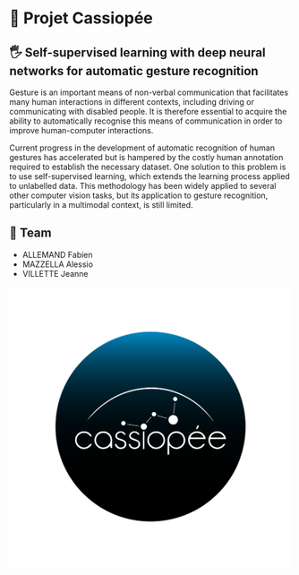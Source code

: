 # 🌌 Projet Cassiopée

## 🖐 Self-supervised learning with deep neural networks for automatic gesture recognition
Gesture is an important means of non-verbal communication that facilitates many human interactions in different contexts, including driving or communicating with disabled people. It is therefore essential to acquire the ability to automatically recognise this means of communication in order to improve human-computer interactions.

Current progress in the development of automatic recognition of human gestures has accelerated but is hampered by the costly human annotation required to establish the necessary dataset. One solution to this problem is to use self-supervised learning, which extends the learning process applied to unlabelled data. This methodology has been widely applied to several other computer vision tasks, but its application to gesture recognition, particularly in a multimodal context, is still limited.

## 👥 Team
- ALLEMAND Fabien
- MAZZELLA Alessio
- VILLETTE Jeanne

![](img/cassiopee_1.png)